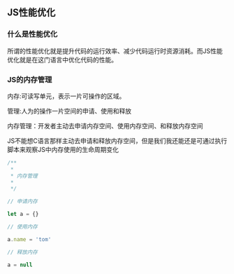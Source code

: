 

##  JS性能优化

### 什么是性能优化

所谓的性能优化就是提升代码的运行效率、减少代码运行时资源消耗。而JS性能优化就是在这门语言中优化代码的性能。

### JS的内存管理

内存:可读写单元，表示一片可操作的区域。

管理:人为的操作一片空间的申请、使用和释放

内存管理：开发者主动去申请内存空间、使用内存空间、和释放内存空间

JS不能想C语言那样主动去申请和释放内存空间，但是我们我还能还是可通过执行脚本来观察JS中内存使用的生命周期变化

```js
/**
 *
 * 内存管理
 *
 */

// 申请内存

let a = {}

// 使用内存

a.name = 'tom'

// 释放内存

a = null

```





